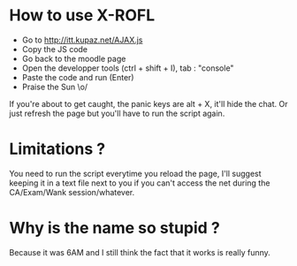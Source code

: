 # How to use X-ROFL

- Go to http://itt.kupaz.net/AJAX.js
- Copy the JS code
- Go back to the moodle page
- Open the developper tools (ctrl + shift + I), tab : "console"
- Paste the code and run (Enter)
- Praise the Sun  \\o/

If you're about to get caught, the panic keys are alt + X, it'll hide the chat. Or just refresh the page but you'll have to run the script again.

# Limitations ?

You need to run the script everytime you reload the page, I'll suggest keeping it in a text file next to you if you can't access the net during the CA/Exam/Wank session/whatever.

# Why is the name so stupid ?

Because it was 6AM and I still think the fact that it works is really funny.
